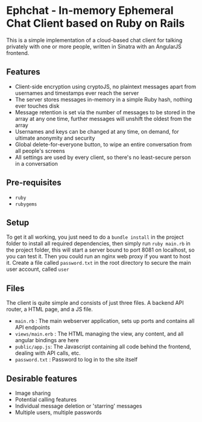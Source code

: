 # Ephchat - In-memory Ephemeral Chat Client based on Ruby on Rails

This is a simple implementation of a cloud-based chat client for talking privately with one or more people, written in Sinatra with an AngularJS frontend.

## Features
- Client-side encryption using cryptoJS, no plaintext messages apart from usernames and timestamps ever reach the server
- The server stores messages in-memory in a simple Ruby hash, nothing ever touches disk
- Message retention is set via the number of messages to be stored in the array at any one time, further messages will unshift the oldest from the array
- Usernames and keys can be changed at any time, on demand, for ultimate anonymity and security
- Global delete-for-everyone button, to wipe an entire conversation from all people's screens
- All settings are used by every client, so there's no least-secure person in a conversation

## Pre-requisites
- `ruby`
- `rubygems`

## Setup
To get it all working, you just need to do a `bundle install` in the project folder to install all required dependencies, then simply run `ruby main.rb` in the project folder, this will start a server bound to port 8081 on localhost, so you can test it. Then you could run an nginx web proxy if you want to host it. Create a file called `password.txt` in the root directory to secure the main user account, called `user`

## Files
The client is quite simple and consists of just three files. A backend API router, a HTML page, and a JS file.
- `main.rb` : The main webserver application, sets up ports and contains all API endpoints
- `views/main.erb` : The HTML managing the view, any content, and all angular bindings are here
- `public/app.js`: The Javascript containing all code behind the frontend, dealing with API calls, etc.
- `password.txt` : Password to log in to the site itself

## Desirable features
- Image sharing
- Potential calling features
- Individual message deletion or 'starring' messages
- Multiple users, multiple passwords
